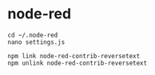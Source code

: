 # node-red

```
cd ~/.node-red
nano settings.js
```

```
npm link node-red-contrib-reversetext
npm unlink node-red-contrib-reversetext
```